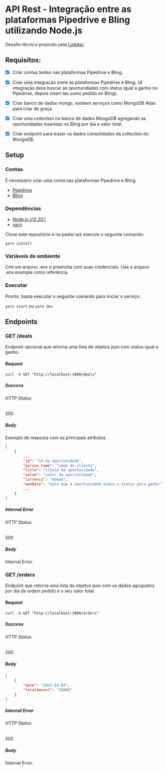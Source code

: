 # API Rest - Integração entre as plataformas Pipedrive e Bling utilizando Node.js

Desafio técnico proposto pela [LinkApi](https://linkapi.gupy.io/).

## Requisitos:

- [x] Criar contas testes nas plataformas Pipedrive e Bling.

- [x] Criar uma integração entre as plataformas Pipedrive e Bling. (A integração deve buscar as oportunidades com status igual a ganho no Pipedrive, depois inseri-las como pedido no Bling).

- [x] Criar banco de dados mongo, existem serviços como MongoDB Atlas para criar de graça

- [x] Criar uma collection no banco de dados MongoDB agregando as oportunidades inseridas no Bling por dia e valor total.

- [x] Criar endpoint para trazer os dados consolidados da collection do MongoDB.

## Setup

### Contas

É necessário criar uma conta nas plataformas Pipedrive e Bling.

- [Pipedrive](https://www.pipedrive.com/pt)
- [Bling](https://www.bling.com.br/home)

### Dependências

- [Node.js v12.20.1](https://nodejs.org/en/blog/release/v12.20.1/)
- [yarn](https://yarnpkg.com/)

Clone este repositório e na pasta raiz execute o seguinte comando:

`yarn install`

### Variáveis de ambiente

Crie um arquivo .env e preencha com suas credenciais. Use o arquivo .env.example como referência.

### Executar

Pronto, basta executar o seguinte comando para iniciar o serviço:

`yarn start` ou `yarn dev`

## Endpoints

### GET /deals

Endpoint opcional que retorna uma lista de objetos json com status igual a ganho.

#### Request

`curl -X GET "http://localhost:3000/deals"`

##### Success

###### HTTP Status

200

##### Body

Exemplo de resposta com os principais atributos.

```json
[
    {
        ...
        "id": "id da oportunidade",
        "person_name": "nome do cliente",
        "title": "título da oportunidade",
        "value": "valor da oportunidade",
        "currency": "moeda",
        "wonDate": "data que a oportunidade mudou o status para ganho"
        ...
    }
]
```

##### Internal Error

###### HTTP Status

500

##### Body

Internal Error.

### GET /orders

Endpoint que retorna uma lista de objetos json com os dados agrupados por dia da ordem pedido e o seu valor total.

#### Request

`curl -X GET "http://localhost:3000/orders"`

##### Success

###### HTTP Status

200

##### Body

```json
[
    {
        "date": "2021-02-03",
        "totalAmount": "10000"
    }
]
```

##### Internal Error

###### HTTP Status

500

##### Body

Internal Error.